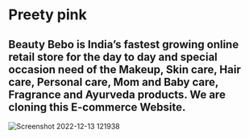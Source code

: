 # Preety pink
## Beauty Bebo is India’s fastest growing online retail store for the day to day and special occasion need of the Makeup, Skin care, Hair care, Personal care, Mom and Baby care, Fragrance and Ayurveda products. We are cloning this E-commerce Website.

![Screenshot 2022-12-13 121938](https://user-images.githubusercontent.com/107472728/207246456-9c3f4165-5f0c-4733-9c09-6ccac91b6e21.jpg)

